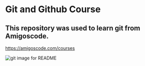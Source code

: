 # Git and Github Course

## This repository was used to learn git from Amigoscode.

https://amigoscode.com/courses

![git image for README](https://user-images.githubusercontent.com/108764918/178416319-432623ba-8093-4cf1-9c49-59dde95b12c3.png)
